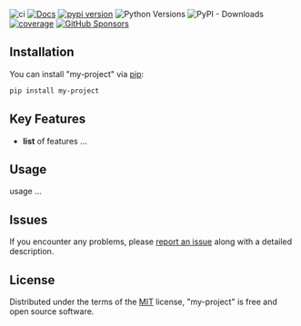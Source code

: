 <!-- -8<- [start:Header] -->


![ci](https://github.com/15r10nk/my-project/actions/workflows/ci.yml/badge.svg?branch=main)
[![Docs](https://img.shields.io/badge/docs-mkdocs-green)](https://15r10nk.github.io/my-project/)
[![pypi version](https://img.shields.io/pypi/v/my-project.svg)](https://pypi.org/project/my-project/)
![Python Versions](https://img.shields.io/pypi/pyversions/my-project)
![PyPI - Downloads](https://img.shields.io/pypi/dw/my-project)
[![coverage](https://img.shields.io/badge/coverage-100%25-blue)](https://15r10nk.github.io/my-project/contributing/#coverage)
[![GitHub Sponsors](https://img.shields.io/github/sponsors/15r10nk)](https://github.com/sponsors/15r10nk)

<!-- -8<- [end:Header] -->

## Installation


You can install "my-project" via [pip](https://pypi.org/project/pip/):

``` bash
pip install my-project
```


## Key Features

- **list** of features ...


## Usage

usage ...

<!-- -8<- [start:Feedback] -->
## Issues

If you encounter any problems, please [report an issue](https://github.com/15r10nk/my-project/issues) along with a detailed description.
<!-- -8<- [end:Feedback] -->

## License

Distributed under the terms of the [MIT](http://opensource.org/licenses/MIT) license, "my-project" is free and open source software.
